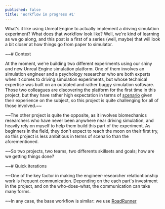 ```yaml
---
published: false
title: 'Workflow in progress #1'
---
```

What's it like using Unreal Engine to actually implement a driving simulation experiment? What does that workflow look like? Well, we're kind of learning as we go along, and this post is a first of a series (well, maybe) that will look a bit closer at how things go from paper to simulator.

~~# Context

At the moment, we're building two different experiments using our shiny and new Unreal Engine simulation platform. One of them involves an simulation engineer and a psychology researcher who are both experts when it comes to driving simulation experiments, but whose technical expertise was built on an outdated and rather buggy simulation software. Those two colleagues are discovering the platform for the first time in this project, but they have rather high expectation in terms of [scenario](/scenario) given their experience on the subject, so this project is quite challenging for all of those involved.~~

~~The other project is quite the opposite, as it involves biomechanics researchers who have never been anywhere near driving simulation, and heavily rely on myself to help them build this part of the experiment. As beginners in the field, they don't expect to reach the moon on their first try, so this project is less ambitious in terms of scenario than the aforementioned.

~~So two projects, two teams, two differents skillsets and goals; how are we getting things done?

~~# Quick iterations

~~One of the key factor in making the engineer-researcher relationtionship work is frequent communication. Depending on the each part's investment in the project, and on the who-does-what, the communication can take many forms.

~~In any case, the base workflow is similar: we use [RoadRunner]()

# 

